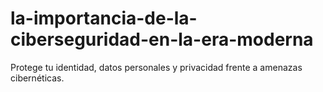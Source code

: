# la-importancia-de-la-ciberseguridad-en-la-era-moderna
Protege tu identidad, datos personales y privacidad frente a amenazas cibernéticas. 
